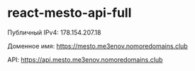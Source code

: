 # react-mesto-api-full
Публичный IPv4:
178.154.207.18

Доменное имя:
https://mesto.me3enov.nomoredomains.club

API:
https://api.mesto.me3enov.nomoredomains.club